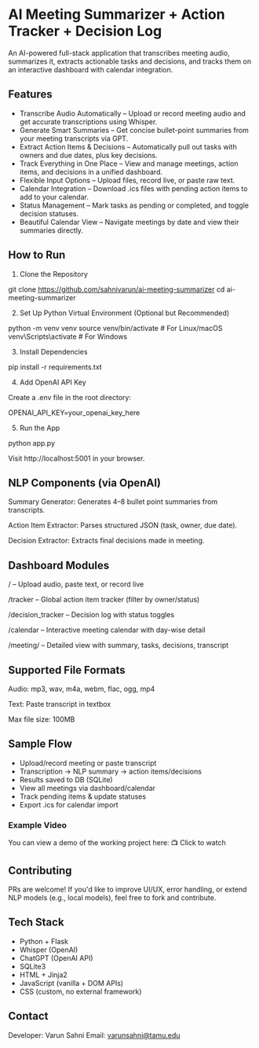 # AI Meeting Summarizer + Action Tracker + Decision Log

An AI-powered full-stack application that transcribes meeting audio, summarizes it, extracts actionable tasks and decisions, and tracks them on an interactive dashboard with calendar integration.

## Features

* Transcribe Audio Automatically – Upload or record meeting audio and get accurate transcriptions using Whisper.
* Generate Smart Summaries – Get concise bullet-point summaries from your meeting transcripts via GPT.
* Extract Action Items & Decisions – Automatically pull out tasks with owners and due dates, plus key decisions.
* Track Everything in One Place – View and manage meetings, action items, and decisions in a unified dashboard.
* Flexible Input Options – Upload files, record live, or paste raw text.
* Calendar Integration – Download .ics files with pending action items to add to your calendar.
* Status Management – Mark tasks as pending or completed, and toggle decision statuses.
* Beautiful Calendar View – Navigate meetings by date and view their summaries directly.

## How to Run

1. Clone the Repository

git clone <https://github.com/sahnivarun/ai-meeting-summarizer>
cd ai-meeting-summarizer

2. Set Up Python Virtual Environment (Optional but Recommended)

python -m venv venv
source venv/bin/activate  # For Linux/macOS
venv\Scripts\activate    # For Windows

3. Install Dependencies

pip install -r requirements.txt

4. Add OpenAI API Key

Create a .env file in the root directory:

OPENAI_API_KEY=your_openai_key_here

5. Run the App

python app.py

Visit http://localhost:5001 in your browser.

## NLP Components (via OpenAI)

Summary Generator: Generates 4–8 bullet point summaries from transcripts.

Action Item Extractor: Parses structured JSON (task, owner, due date).

Decision Extractor: Extracts final decisions made in meeting.

## Dashboard Modules

/ – Upload audio, paste text, or record live

/tracker – Global action item tracker (filter by owner/status)

/decision_tracker – Decision log with status toggles

/calendar – Interactive meeting calendar with day-wise detail

/meeting/<id> – Detailed view with summary, tasks, decisions, transcript

## Supported File Formats

Audio: mp3, wav, m4a, webm, flac, ogg, mp4

Text: Paste transcript in textbox

Max file size: 100MB

## Sample Flow

* Upload/record meeting or paste transcript
* Transcription → NLP summary → action items/decisions
* Results saved to DB (SQLite)
* View all meetings via dashboard/calendar
* Track pending items & update statuses
* Export .ics for calendar import

### Example Video

You can view a demo of the working project here: 📺 Click to watch

## Contributing

PRs are welcome! If you'd like to improve UI/UX, error handling, or extend NLP models (e.g., local models), feel free to fork and contribute.

## Tech Stack

* Python + Flask
* Whisper (OpenAI)
* ChatGPT (OpenAI API)
* SQLite3
* HTML + Jinja2
* JavaScript (vanilla + DOM APIs)
* CSS (custom, no external framework)

## Contact

Developer: Varun Sahni
Email: varunsahni@tamu.edu